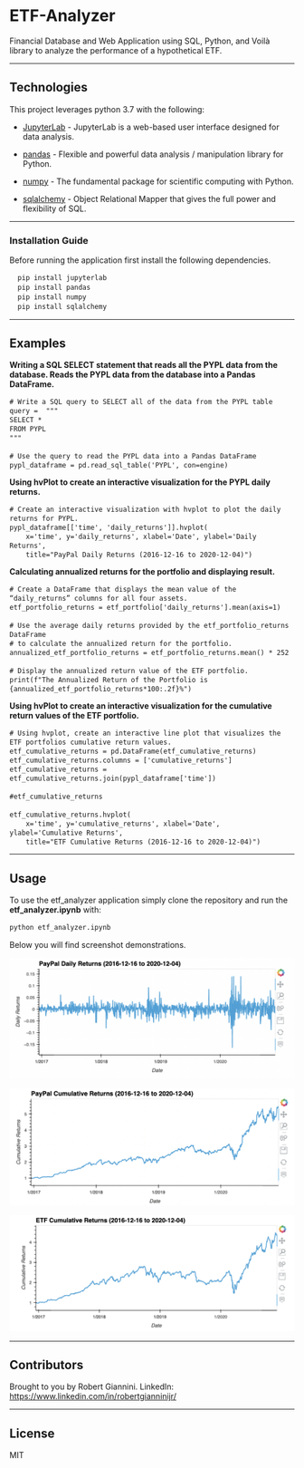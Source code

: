 # ETF-Analyzer

Financial Database and Web Application using SQL, Python, and Voilà library to analyze the performance of a hypothetical ETF.

---

## Technologies

This project leverages python 3.7 with the following:

* [JupyterLab](https://jupyterlab.readthedocs.io/en/stable/) - JupyterLab is a web-based user interface designed for data analysis.

* [pandas](https://github.com/pandas-dev/pandas) - Flexible and powerful data analysis / manipulation library for Python.

* [numpy](https://github.com/numpy/numpy) - The fundamental package for scientific computing with Python.

* [sqlalchemy](https://pypi.org/project/SQLAlchemy/) - Object Relational Mapper that gives the full power and flexibility of SQL.

---

### Installation Guide

Before running the application first install the following dependencies.

```python
  pip install jupyterlab
  pip install pandas
  pip install numpy
  pip install sqlalchemy
```

---

## Examples

**Writing a SQL SELECT statement that reads all the PYPL data from the database. Reads the PYPL data from the database into a Pandas DataFrame.**
```
# Write a SQL query to SELECT all of the data from the PYPL table
query =  """
SELECT * 
FROM PYPL
"""

# Use the query to read the PYPL data into a Pandas DataFrame
pypl_dataframe = pd.read_sql_table('PYPL', con=engine)

```
**Using hvPlot to create an interactive visualization for the PYPL daily returns.**
```
# Create an interactive visualization with hvplot to plot the daily returns for PYPL.
pypl_dataframe[['time', 'daily_returns']].hvplot(
    x='time', y='daily_returns', xlabel='Date', ylabel='Daily Returns',
    title="PayPal Daily Returns (2016-12-16 to 2020-12-04)")

```

**Calculating annualized returns for the portfolio and displaying result.**
```
# Create a DataFrame that displays the mean value of the “daily_returns” columns for all four assets.
etf_portfolio_returns = etf_portfolio['daily_returns'].mean(axis=1)

# Use the average daily returns provided by the etf_portfolio_returns DataFrame 
# to calculate the annualized return for the portfolio. 
annualized_etf_portfolio_returns = etf_portfolio_returns.mean() * 252

# Display the annualized return value of the ETF portfolio.
print(f"The Annualized Return of the Portfolio is {annualized_etf_portfolio_returns*100:.2f}%")

```

**Using hvPlot to create an interactive visualization for the cumulative return values of the ETF portfolio.**
```
# Using hvplot, create an interactive line plot that visualizes the ETF portfolios cumulative return values.
etf_cumulative_returns = pd.DataFrame(etf_cumulative_returns)
etf_cumulative_returns.columns = ['cumulative_returns']
etf_cumulative_returns = etf_cumulative_returns.join(pypl_dataframe['time'])

#etf_cumulative_returns

etf_cumulative_returns.hvplot(
    x='time', y='cumulative_returns', xlabel='Date', ylabel='Cumulative Returns',
    title="ETF Cumulative Returns (2016-12-16 to 2020-12-04)")

```

---

## Usage

To use the etf_analyzer application simply clone the repository and run the **etf_analyzer.ipynb** with:

```python
python etf_analyzer.ipynb
```

Below you will find screenshot demonstrations.

![PayPal Daily Returns](Images/paypal_daily_returns.png)

![PayPal Cumulative Returns](Images/paypal_cumulative_returns.png)

![ETF_Cumulative_Returns](Images/etf_cumulative_returns.png)

---

## Contributors

Brought to you by Robert Giannini.
LinkedIn: https://www.linkedin.com/in/robertgianninijr/

---

## License

MIT 
 

